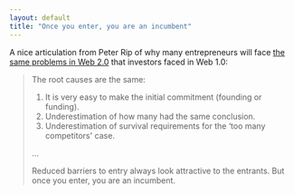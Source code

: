 ```yaml
---
layout: default
title: "Once you enter, you are an incumbent"
---
```


A nice articulation from Peter Rip of why many entrepreneurs will face [the
same problems in Web 2.0](http://earlystagevc.typepad.com/earlystagevc/2005/10/the_web_20_entr.html)
that investors faced in Web 1.0:

> The root causes are the same:
> 
> 1. It is very easy to make the initial commitment (founding or funding).
> 2. Underestimation of how many had the same conclusion.
> 3. Underestimation of survival requirements for the ‘too many competitors' case.
> 
> ...
> 
> Reduced barriers to entry always look attractive to the entrants. But once you
> enter, you are an incumbent.
